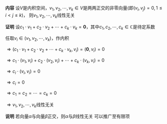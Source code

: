 **内容**
设$V$是内积空间，$v_1,v_2,\cdots,v_k\in V$是两两正交的非零向量(即$(v_i,v_j)=0,1\le i<j\le k$)，
则$v_1,v_2,\cdots,v_k$线性无关

**证明**
设$c_1\cdot v_1+c_2\cdot v_2+\cdots+c_k\cdot v_k=\mathbf0$，其中$c_1,c_2,\cdots,c_k\in\mathbb{C}$是待定系数

任取$v_i\in(v_1,v_2,\cdots,v_k)$，作内积

$\Rightarrow(c_1\cdot v_1+c_2\cdot v_2+\cdots+c_k\cdot v_k,v_i)=(\mathbf0,v_i)=0$

$\Rightarrow c_1\cdot(v_1,v_i)+c_2\cdot(v_2,v_i)+\cdots+c_k\cdot(v_k,v_i)=0$

$\Rightarrow c_i\cdot(v_i,v_i)=0$

$\Rightarrow c_i=0$

$\Rightarrow c_1=c_2=\cdots=c_k=0$

$\Rightarrow v_1,v_2,\cdots,v_k$线性无关

**说明**
若向量$\alpha$与向量$\beta$正交，则$\alpha$与$\beta$线性无关
可以推广至有限项
